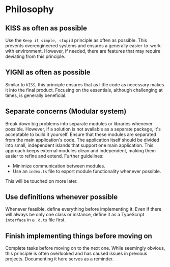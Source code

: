 # Philosophy

## KISS as often as possible
Use the `Keep it simple, stupid` principle as often as possible. This prevents overengineered systems and ensures a generally easier-to-work-with environment. However, if needed, there are features that may require deviating from this principle.

## YIGNI as often as possible
Similar to `KISS`, this principle ensures that as little code as necessary makes it into the final product. Focusing on the essentials, although challenging at times, is generally beneficial.

## Separate concerns (Modular system)
Break down big problems into separate modules or libraries whenever possible. However, if a solution is not available as a separate package, it's acceptable to build it yourself. Ensure that these modules are separated from the main application's code. The application itself should be divided into small, independent islands that support one main application. This approach keeps external modules clean and independent, making them easier to refine and extend.
Further guidelines:
- Minimize communication between modules.
- Use an `index.ts` file to export module functionality whenever possible.

This will be touched on more later.

## Use definitions whenever possible
Whenever feasible, define everything before implementing it. Even if there will always be only one class or instance, define it as a TypeScript `interface` in a `.d.ts` file first.

## Finish implementing things before moving on
Complete tasks before moving on to the next one. While seemingly obvious, this principle is often overlooked and has caused issues in previous projects. Documenting it here serves as a reminder.
